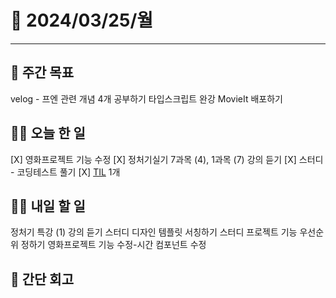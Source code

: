# 📅 2024/03/25/월
------

## 🚀 주간 목표
velog - 프엔 관련 개념 4개 공부하기
타입스크립트 완강
MovieIt 배포하기

## 💪🏻 오늘 한 일
[X] 영화프로젝트 기능 수정
[X] 정처기실기 7과목 (4), 1과목 (7) 강의 듣기
[X] 스터디 - 코딩테스트 풀기 
[X] [TIL](https://velog.io/@oaksusu/TIL-%EC%BD%94%ED%85%8C%EC%97%90%EC%84%9C-%EC%9E%90%EC%A3%BC-%EC%82%AC%EC%9A%A9%ED%95%98%EB%8A%94-%EC%9E%90%EB%B0%94%EC%8A%A4%ED%81%AC%EB%A6%BD%ED%8A%B8) 1개 

## 🫵🏻 내일 할 일
정처기 특강 (1) 강의 듣기
스터디 디자인 템플릿 서칭하기
스터디 프로젝트 기능 우선순위 정하기
영화프로젝트 기능 수정-시간 컴포넌트 수정

## 👀 간단 회고
